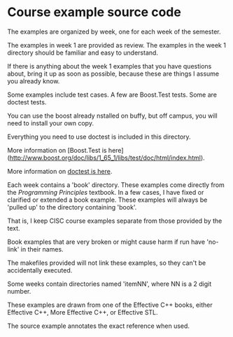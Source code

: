
Course example source code
==========================

The examples are organized by week, one for each week of the semester.

The examples in week 1 are provided as review.
The examples in the week 1 directory should be familiar and easy to understand.

If there is anything about the week 1 examples that you have questions about, bring it up 
as soon as possible, because these are things I assume you already know.

Some examples include test cases.
A few are Boost.Test tests.
Some are doctest tests.

You can use the boost already nstalled on buffy, but off campus, you will need to install your own copy.

Everything you need to use doctest is included in this directory.

More information on 
[Boost.Test is here] (http://www.boost.org/doc/libs/1_65_1/libs/test/doc/html/index.html).


More information on [doctest is here](http://bit.ly/doctest-docs).

Each week contains a 'book' directory.
These examples come directly from the _Programming Principles_ textbook.
In a few cases, I have fixed or clarified or extended a book example.
These examples will always be 'pulled up' to the directory containing 'book'.

That is, I keep CISC course examples separate from those provided by the text.

Book examples that are very broken or might cause harm if run have 'no-link' in their names.

The makefiles provided will not link these examples, so they can't be accidentally executed.

Some weeks contain directories named 'itemNN', where NN is a 2 digit number.

These examples are drawn from one of the Effective C++ books,
either Effective C++, More Effective C++, or Effective STL.

The source example annotates the exact reference when used.


